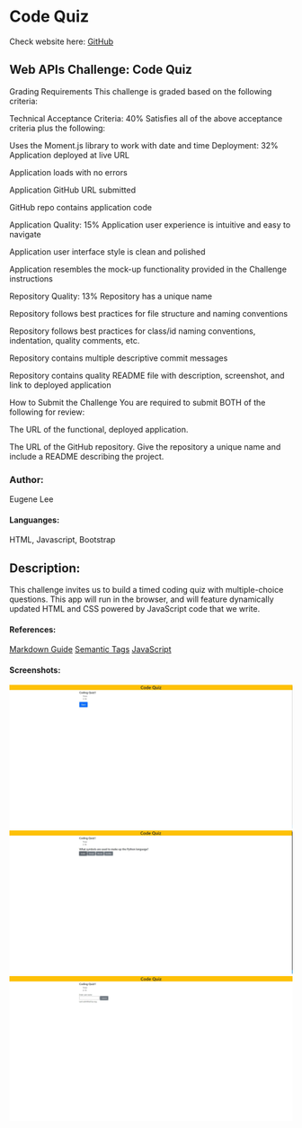 # Code Quiz 
Check website here:
[GitHub](https://eisforgene.github.io/code-quiz/)

## Web APIs Challenge: Code Quiz
Grading Requirements
This challenge is graded based on the following criteria:

Technical Acceptance Criteria: 40%
Satisfies all of the above acceptance criteria plus the following:

Uses the Moment.js library to work with date and time
Deployment: 32%
Application deployed at live URL

Application loads with no errors

Application GitHub URL submitted

GitHub repo contains application code

Application Quality: 15%
Application user experience is intuitive and easy to navigate

Application user interface style is clean and polished

Application resembles the mock-up functionality provided in the Challenge instructions

Repository Quality: 13%
Repository has a unique name

Repository follows best practices for file structure and naming conventions

Repository follows best practices for class/id naming conventions, indentation, quality comments, etc.

Repository contains multiple descriptive commit messages

Repository contains quality README file with description, screenshot, and link to deployed application

How to Submit the Challenge
You are required to submit BOTH of the following for review:

The URL of the functional, deployed application.

The URL of the GitHub repository. Give the repository a unique name and include a README describing the project.

### Author:
Eugene Lee

#### Languanges:
HTML, Javascript, Bootstrap

## Description:
This challenge invites us to build a timed coding quiz with multiple-choice questions. This app will run in the browser, and will feature dynamically updated HTML and CSS powered by JavaScript code that we write. 

#### References:
[Markdown Guide](https://guides.github.com/features/mastering-markdown/)
[Semantic Tags](https://www.w3schools.com/html/html5_semantic_elements.asp#:~:text=A%20semantic%20element%20clearly%20describes,%3E%20%2D%20Clearly%20defines%20its%20content.)
[JavaScript](https://developer.mozilla.org/en-US/) 


#### Screenshots:

![Screenshot 1](https://github.com/eisforgene/code-quiz/blob/main/assets/images/screenshot-1.JPG)
![Screenshot 2](https://github.com/eisforgene/code-quiz/blob/main/assets/images/screenshot-2.JPG)
![Screenshot 3](https://github.com/eisforgene/code-quiz/blob/main/assets/images/screenshot-3.JPG)